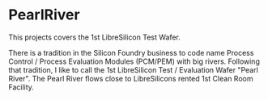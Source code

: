 # PearlRiver

This projects covers the 1st LibreSilicon Test Wafer.

There is a tradition in the Silicon Foundry business to code name Process Control / Process Evaluation Modules (PCM/PEM) with big rivers. Following that tradition, I like to call the 1st LibreSilicon Test / Evaluation Wafer "Pearl River". The Pearl River flows close to LibreSilicons rented 1st Clean Room Facility.
